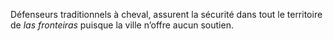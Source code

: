 Défenseurs traditionnels à cheval, assurent la sécurité dans tout le territoire de _las fronteiras_ puisque la ville n’offre aucun soutien.